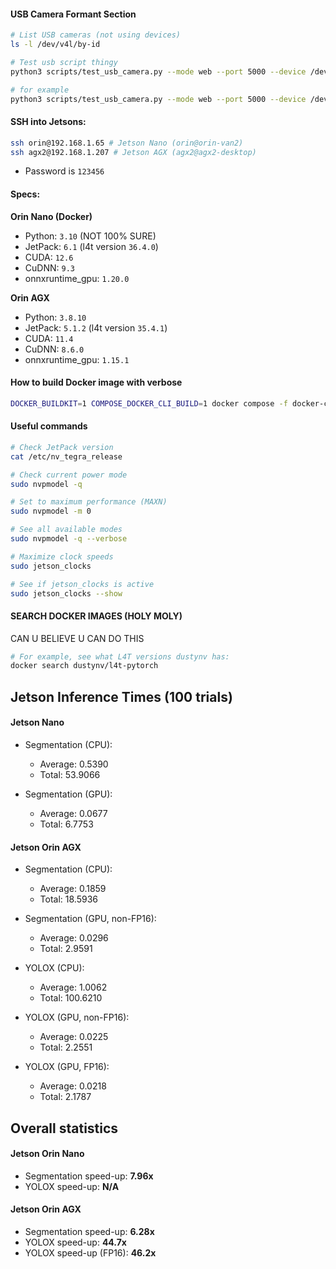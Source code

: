 ####  USB Camera Formant Section

```bash
# List USB cameras (not using devices)
ls -l /dev/v4l/by-id

# Test usb script thingy
python3 scripts/test_usb_camera.py --mode web --port 5000 --device /dev/v4l/by-id/<insert camera id here>

# for example
python3 scripts/test_usb_camera.py --mode web --port 5000 --device /dev/v4l/by-id/usb-4K_USB_CAMERA_HD_USB_CAMERA_01.00.00-video-index0
```

#### SSH into Jetsons:

```bash
ssh orin@192.168.1.65 # Jetson Nano (orin@orin-van2)
ssh agx2@192.168.1.207 # Jetson AGX (agx2@agx2-desktop)
```

- Password is ```123456```

#### Specs:

**Orin Nano (Docker)** 
- Python: ```3.10``` (NOT 100% SURE)
- JetPack:  ```6.1``` (l4t version ```36.4.0```)
- CUDA: ```12.6```
- CuDNN: ```9.3```
- onnxruntime_gpu: ```1.20.0```

**Orin AGX**
- Python: ```3.8.10```
- JetPack: ```5.1.2``` (l4t version ```35.4.1```)
- CUDA: ```11.4```
- CuDNN: ```8.6.0```
- onnxruntime_gpu: ```1.15.1``` 

#### How to build Docker image with verbose
```bash
DOCKER_BUILDKIT=1 COMPOSE_DOCKER_CLI_BUILD=1 docker compose -f docker-compose-deploy.yml build --progress=plain vehicle
```

#### Useful commands
```bash
# Check JetPack version
cat /etc/nv_tegra_release

# Check current power mode
sudo nvpmodel -q

# Set to maximum performance (MAXN)
sudo nvpmodel -m 0

# See all available modes
sudo nvpmodel -q --verbose

# Maximize clock speeds
sudo jetson_clocks

# See if jetson_clocks is active
sudo jetson_clocks --show
```

#### SEARCH DOCKER IMAGES (HOLY MOLY)
CAN U BELIEVE U CAN DO THIS

```bash
# For example, see what L4T versions dustynv has:
docker search dustynv/l4t-pytorch 
```

## Jetson Inference Times (100 trials)

#### Jetson Nano
- Segmentation (CPU):
	- Average: 0.5390
	- Total: 53.9066

- Segmentation (GPU):
	- Average: 0.0677
	- Total: 6.7753

#### Jetson Orin AGX
- Segmentation (CPU):
	- Average: 0.1859
	- Total: 18.5936 

- Segmentation (GPU, non-FP16):
	- Average: 0.0296
	- Total: 2.9591

- YOLOX (CPU):
	- Average: 1.0062
	- Total: 100.6210

- YOLOX (GPU, non-FP16):
	- Average: 0.0225
	- Total: 2.2551

- YOLOX (GPU, FP16):
	- Average: 0.0218
	- Total: 2.1787


## Overall statistics

#### Jetson Orin Nano
- Segmentation speed-up: **7.96x**
- YOLOX speed-up: **N/A**

#### Jetson Orin AGX
- Segmentation speed-up: **6.28x**
- YOLOX speed-up: **44.7x**
- YOLOX speed-up (FP16): **46.2x**